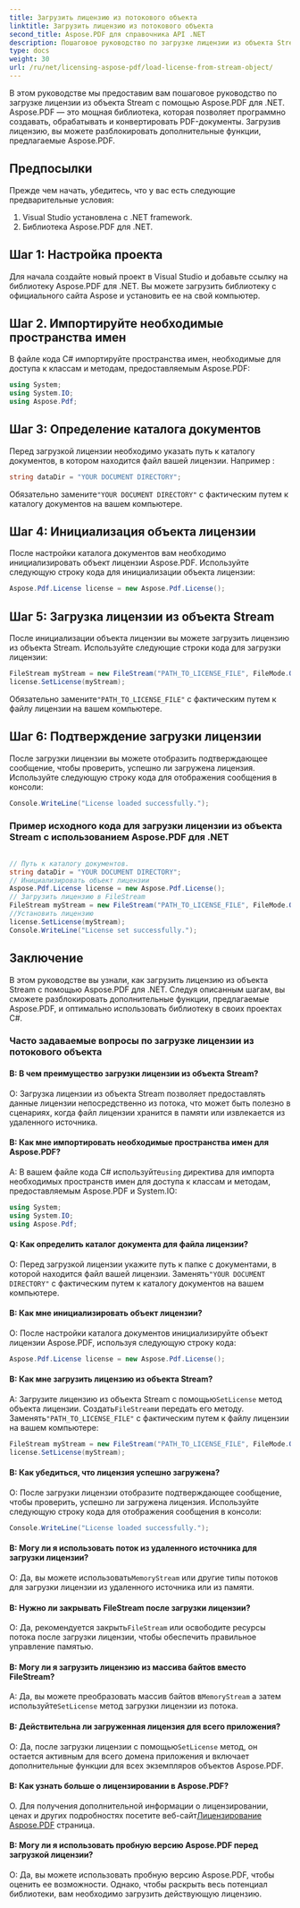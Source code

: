 ```yaml
---
title: Загрузить лицензию из потокового объекта
linktitle: Загрузить лицензию из потокового объекта
second_title: Aspose.PDF для справочника API .NET
description: Пошаговое руководство по загрузке лицензии из объекта Stream с помощью Aspose.PDF для .NET. Разблокируйте дополнительные функции.
type: docs
weight: 30
url: /ru/net/licensing-aspose-pdf/load-license-from-stream-object/
---
```

В этом руководстве мы предоставим вам пошаговое руководство по загрузке лицензии из объекта Stream с помощью Aspose.PDF для .NET. Aspose.PDF — это мощная библиотека, которая позволяет программно создавать, обрабатывать и конвертировать PDF-документы. Загрузив лицензию, вы можете разблокировать дополнительные функции, предлагаемые Aspose.PDF.

## Предпосылки

Прежде чем начать, убедитесь, что у вас есть следующие предварительные условия:

1. Visual Studio установлена с .NET framework.
2. Библиотека Aspose.PDF для .NET.

## Шаг 1: Настройка проекта

Для начала создайте новый проект в Visual Studio и добавьте ссылку на библиотеку Aspose.PDF для .NET. Вы можете загрузить библиотеку с официального сайта Aspose и установить ее на свой компьютер.

## Шаг 2. Импортируйте необходимые пространства имен

В файле кода C# импортируйте пространства имен, необходимые для доступа к классам и методам, предоставляемым Aspose.PDF:

```csharp
using System;
using System.IO;
using Aspose.Pdf;
```

## Шаг 3: Определение каталога документов

Перед загрузкой лицензии необходимо указать путь к каталогу документов, в котором находится файл вашей лицензии. Например :

```csharp
string dataDir = "YOUR DOCUMENT DIRECTORY";
```

 Обязательно замените`"YOUR DOCUMENT DIRECTORY"` с фактическим путем к каталогу документов на вашем компьютере.

## Шаг 4: Инициализация объекта лицензии

После настройки каталога документов вам необходимо инициализировать объект лицензии Aspose.PDF. Используйте следующую строку кода для инициализации объекта лицензии:

```csharp
Aspose.Pdf.License license = new Aspose.Pdf.License();
```

## Шаг 5: Загрузка лицензии из объекта Stream

После инициализации объекта лицензии вы можете загрузить лицензию из объекта Stream. Используйте следующие строки кода для загрузки лицензии:

```csharp
FileStream myStream = new FileStream("PATH_TO_LICENSE_FILE", FileMode.Open);
license.SetLicense(myStream);
```

 Обязательно замените`"PATH_TO_LICENSE_FILE"` с фактическим путем к файлу лицензии на вашем компьютере.

## Шаг 6: Подтверждение загрузки лицензии

После загрузки лицензии вы можете отобразить подтверждающее сообщение, чтобы проверить, успешно ли загружена лицензия. Используйте следующую строку кода для отображения сообщения в консоли:

```csharp
Console.WriteLine("License loaded successfully.");
```

### Пример исходного кода для загрузки лицензии из объекта Stream с использованием Aspose.PDF для .NET 

```csharp

// Путь к каталогу документов.
string dataDir = "YOUR DOCUMENT DIRECTORY";
// Инициализировать объект лицензии
Aspose.Pdf.License license = new Aspose.Pdf.License();
// Загрузить лицензию в FileStream
FileStream myStream = new FileStream("PATH_TO_LICENSE_FILE", FileMode.Open);
//Установить лицензию
license.SetLicense(myStream);
Console.WriteLine("License set successfully.");

```

## Заключение

В этом руководстве вы узнали, как загрузить лицензию из объекта Stream с помощью Aspose.PDF для .NET. Следуя описанным шагам, вы сможете разблокировать дополнительные функции, предлагаемые Aspose.PDF, и оптимально использовать библиотеку в своих проектах C#.

### Часто задаваемые вопросы по загрузке лицензии из потокового объекта

#### В: В чем преимущество загрузки лицензии из объекта Stream?

О: Загрузка лицензии из объекта Stream позволяет предоставлять данные лицензии непосредственно из потока, что может быть полезно в сценариях, когда файл лицензии хранится в памяти или извлекается из удаленного источника.

#### В: Как мне импортировать необходимые пространства имен для Aspose.PDF?

 A: В вашем файле кода C# используйте`using` директива для импорта необходимых пространств имен для доступа к классам и методам, предоставляемым Aspose.PDF и System.IO:
```csharp
using System;
using System.IO;
using Aspose.Pdf;
```

#### Q: Как определить каталог документа для файла лицензии?

 О: Перед загрузкой лицензии укажите путь к папке с документами, в которой находится файл вашей лицензии. Заменять`"YOUR DOCUMENT DIRECTORY"` с фактическим путем к каталогу документов на вашем компьютере.

#### В: Как мне инициализировать объект лицензии?

О: После настройки каталога документов инициализируйте объект лицензии Aspose.PDF, используя следующую строку кода:
```csharp
Aspose.Pdf.License license = new Aspose.Pdf.License();
```

#### В: Как мне загрузить лицензию из объекта Stream?

 A: Загрузите лицензию из объекта Stream с помощью`SetLicense` метод объекта лицензии. Создать`FileStream`и передать его методу. Заменять`"PATH_TO_LICENSE_FILE"` с фактическим путем к файлу лицензии на вашем компьютере:
```csharp
FileStream myStream = new FileStream("PATH_TO_LICENSE_FILE", FileMode.Open);
license.SetLicense(myStream);
```

#### В: Как убедиться, что лицензия успешно загружена?

О: После загрузки лицензии отобразите подтверждающее сообщение, чтобы проверить, успешно ли загружена лицензия. Используйте следующую строку кода для отображения сообщения в консоли:
```csharp
Console.WriteLine("License loaded successfully.");
```

#### В: Могу ли я использовать поток из удаленного источника для загрузки лицензии?

 О: Да, вы можете использовать`MemoryStream` или другие типы потоков для загрузки лицензии из удаленного источника или из памяти.

#### В: Нужно ли закрывать FileStream после загрузки лицензии?

 О: Да, рекомендуется закрыть`FileStream` или освободите ресурсы потока после загрузки лицензии, чтобы обеспечить правильное управление памятью.

#### В: Могу ли я загрузить лицензию из массива байтов вместо FileStream?

 A: Да, вы можете преобразовать массив байтов в`MemoryStream` а затем используйте`SetLicense` метод загрузки лицензии из потока.

#### В: Действительна ли загруженная лицензия для всего приложения?

 О: Да, после загрузки лицензии с помощью`SetLicense` метод, он остается активным для всего домена приложения и включает дополнительные функции для всех экземпляров объектов Aspose.PDF.

#### В: Как узнать больше о лицензировании в Aspose.PDF?

О. Для получения дополнительной информации о лицензировании, ценах и других подробностях посетите веб-сайт[Лицензирование Aspose.PDF](https://purchase.aspose.com/pricing/pdf/net) страница.

#### В: Могу ли я использовать пробную версию Aspose.PDF перед загрузкой лицензии?

О: Да, вы можете использовать пробную версию Aspose.PDF, чтобы оценить ее возможности. Однако, чтобы раскрыть весь потенциал библиотеки, вам необходимо загрузить действующую лицензию.
